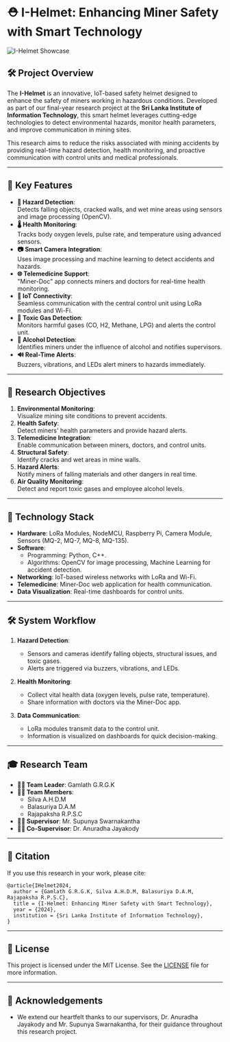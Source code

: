 # ⛑️ I-Helmet: Enhancing Miner Safety with Smart Technology  

![I-Helmet Showcase](https://github.com/GayanKavinda/I-Helmet-Way-to-improve-typical-miner-s-Safety-Research-Web-Site/blob/main/Project%20Showcase/photo_2022-06-16_17-18-25.jpg)  

## 🛠️ Project Overview  

The **I-Helmet** is an innovative, IoT-based safety helmet designed to enhance the safety of miners working in hazardous conditions. Developed as part of our final-year research project at the **Sri Lanka Institute of Information Technology**, this smart helmet leverages cutting-edge technologies to detect environmental hazards, monitor health parameters, and improve communication in mining sites.  

This research aims to reduce the risks associated with mining accidents by providing real-time hazard detection, health monitoring, and proactive communication with control units and medical professionals.  

---

## 🌟 Key Features  

- **🚨 Hazard Detection**:  
  Detects falling objects, cracked walls, and wet mine areas using sensors and image processing (OpenCV).  
- **🌡️ Health Monitoring**:  
  Tracks body oxygen levels, pulse rate, and temperature using advanced sensors.  
- **📷 Smart Camera Integration**:  
  Uses image processing and machine learning to detect accidents and hazards.  
- **🌐 Telemedicine Support**:  
  "Miner-Doc" app connects miners and doctors for real-time health monitoring.  
- **📡 IoT Connectivity**:  
  Seamless communication with the central control unit using LoRa modules and Wi-Fi.  
- **🛑 Toxic Gas Detection**:  
  Monitors harmful gases (CO, H2, Methane, LPG) and alerts the control unit.  
- **🍺 Alcohol Detection**:  
  Identifies miners under the influence of alcohol and notifies supervisors.  
- **🔊 Real-Time Alerts**:  
  Buzzers, vibrations, and LEDs alert miners to hazards immediately.  

---

## 🔬 Research Objectives  

1. **Environmental Monitoring**:  
   Visualize mining site conditions to prevent accidents.  
2. **Health Safety**:  
   Detect miners' health parameters and provide hazard alerts.  
3. **Telemedicine Integration**:  
   Enable communication between miners, doctors, and control units.  
4. **Structural Safety**:  
   Identify cracks and wet areas in mine walls.  
5. **Hazard Alerts**:  
   Notify miners of falling materials and other dangers in real time.  
6. **Air Quality Monitoring**:  
   Detect and report toxic gases and employee alcohol levels.  

---

## 🔧 Technology Stack  

- **Hardware**: LoRa Modules, NodeMCU, Raspberry Pi, Camera Module, Sensors (MQ-2, MQ-7, MQ-8, MQ-135).  
- **Software**:  
  - Programming: Python, C++.  
  - Algorithms: OpenCV for image processing, Machine Learning for accident detection.  
- **Networking**: IoT-based wireless networks with LoRa and Wi-Fi.  
- **Telemedicine**: Miner-Doc web application for health communication.  
- **Data Visualization**: Real-time dashboards for control units.  

---

## 🛠 System Workflow  

1. **Hazard Detection**:  
   - Sensors and cameras identify falling objects, structural issues, and toxic gases.  
   - Alerts are triggered via buzzers, vibrations, and LEDs.  

2. **Health Monitoring**:  
   - Collect vital health data (oxygen levels, pulse rate, temperature).  
   - Share information with doctors via the Miner-Doc app.  

3. **Data Communication**:  
   - LoRa modules transmit data to the control unit.  
   - Information is visualized on dashboards for quick decision-making.  

---

## 🎓 Research Team  

- **👨‍💼 Team Leader**: Gamlath G.R.G.K  
- **👩‍💻 Team Members**:  
  - Silva A.H.D.M  
  - Balasuriya D.A.M  
  - Rajapaksha R.P.S.C  
- **🧑‍🏫 Supervisor**: Mr. Supunya Swarnakantha  
- **🧑‍🏫 Co-Supervisor**: Dr. Anuradha Jayakody  

---

## 📄 Citation  

If you use this research in your work, please cite:  

```plaintext  
@article{IHelmet2024,  
  author = {Gamlath G.R.G.K, Silva A.H.D.M, Balasuriya D.A.M, Rajapaksha R.P.S.C},  
  title = {I-Helmet: Enhancing Miner Safety with Smart Technology},  
  year = {2024},  
  institution = {Sri Lanka Institute of Information Technology},  
}  
```
---

## 📝 License

This project is licensed under the MIT License. See the [LICENSE](LICENSE) file for more information.

---

## 🤝 Acknowledgements

- We extend our heartfelt thanks to our supervisors, Dr. Anuradha Jayakody and Mr. Supunya Swarnakantha, for their guidance throughout this research project.
